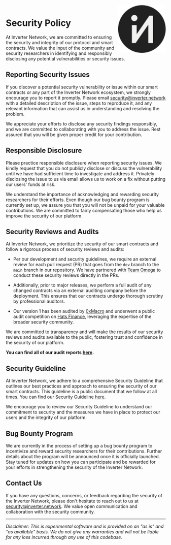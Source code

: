 <img align="right" width="150" height="150" top="100" src="./assets/logo_circle.svg">

# Security Policy

At Inverter Network, we are committed to ensuring the security and integrity of our protocol and smart contracts. We value the input of the community and security researchers in identifying and responsibly disclosing any potential vulnerabilities or security issues.

## Reporting Security Issues

If you discover a potential security vulnerability or issue within our smart contracts or any part of the Inverter Network ecosystem, we strongly encourage you to report it promptly. Please email [security@inverter.network](mailto:security@inverter.network) with a detailed description of the issue, steps to reproduce it, and any relevant information that can assist us in understanding and resolving the problem.

We appreciate your efforts to disclose any security findings responsibly, and we are committed to collaborating with you to address the issue. Rest assured that you will be given proper credit for your contribution.

## Responsible Disclosure

Please practice responsible disclosure when reporting security issues. We kindly request that you do not publicly disclose or discuss the vulnerability until we have had sufficient time to investigate and address it. Privately disclosing the issue to us via email allows us to work on a fix without putting our users' funds at risk.

We understand the importance of acknowledging and rewarding security researchers for their efforts. Even though our bug bounty program is currently set up, we assure you that you will not be unpaid for your valuable contributions. We are committed to fairly compensating those who help us improve the security of our platform.

## Security Reviews and Audits

At Inverter Network, we prioritize the security of our smart contracts and follow a rigorous process of security reviews and audits:

* Per our development and security guidelines, we require an external review for each pull request (PR) that goes from the `dev` branch to the `main` branch in our repository. We have partnered with [Team Omega](https://teamomega.eth.limo) to conduct these security reviews directly in the PRs.

* Additionally, prior to major releases, we perform a full audit of any changed contracts via an external auditing company before the deployment. This ensures that our contracts undergo thorough scrutiny by professional auditors.

* Our version 1 has been audited by [0xMacro](https://0xmacro.com/) and underwent a public audit competition on [Hats Finance](https://hats.finance/), leveraging the expertise of the broader security community.

We are committed to transparency and will make the results of our security reviews and audits available to the public, fostering trust and confidence in the security of our platform.

**You can find all of our audit reports [here](./audits/).**

## Security Guideline

At Inverter Network, we adhere to a comprehensive Security Guideline that outlines our best practices and approach to ensuring the security of our smart contracts. This guideline is a public document that we follow at all times. You can find our Security Guideline [here](https://docs.google.com/document/d/1CZgM9OEuibNrimbNeActve5n9ro3Ydu03OfSnZfRo_s).

We encourage you to review our Security Guideline to understand our commitment to security and the measures we have in place to protect our users and the integrity of our platform.

## Bug Bounty Program

We are currently in the process of setting up a bug bounty program to incentivize and reward security researchers for their contributions. Further details about the program will be announced once it is officially launched. Stay tuned for updates on how you can participate and be rewarded for your efforts in strengthening the security of the Inverter Network.

## Contact Us

If you have any questions, concerns, or feedback regarding the security of the Inverter Network, please don't hesitate to reach out to us at [security@inverter.network](mailto:security@inverter.network). We value open communication and collaboration with the security community.

-----
_Disclaimer: This is experimental software and is provided on an "as is" and "as available" basis. We do not give any warranties and will not be liable for any loss incurred through any use of this codebase._